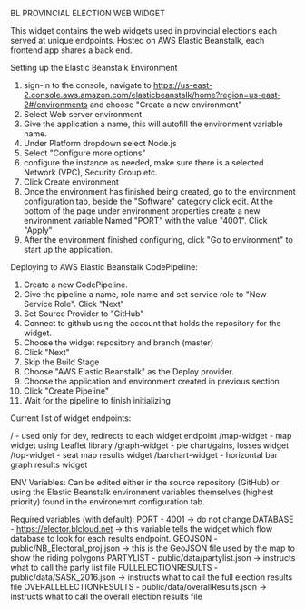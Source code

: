 BL PROVINCIAL ELECTION WEB WIDGET

This widget contains the web widgets used in provincial elections each served at unique endpoints. Hosted on AWS Elastic Beanstalk, each frontend app shares a back end. 


Setting up the Elastic Beanstalk Environment
1. sign-in to the console, navigate to https://us-east-2.console.aws.amazon.com/elasticbeanstalk/home?region=us-east-2#/environments and choose "Create a new environment"
2. Select Web server environment
3. Give the application a name, this will autofill the environment variable name. 
4. Under Platform dropdown select Node.js
5. Select "Configure more options" 
6. configure the instance as needed, make sure there is a selected Network (VPC), Security Group etc. 
7. Click Create environment
8. Once the environment has finished being created, go to the environment configuration tab, beside the "Software" category click edit. At the bottom of the page under environment properties create a new environment variable Named "PORT" with the value "4001". Click "Apply"
9. After the environment finished configuring, click "Go to environment" to start up the application.

Deploying to AWS Elastic Beanstalk CodePipeline:
1. Create a new CodePipeline.
2. Give the pipeline a name, role name and set service role to "New Service Role". Click "Next"
3. Set Source Provider to "GitHub"
4. Connect to github using the account that holds the repository for the widget.
5. Choose the widget repository and branch (master)
6. Click "Next"
7. Skip the Build Stage
8. Choose "AWS Elastic Beanstalk" as the Deploy provider.
9. Choose the application and environment created in previous section
10. Click "Create Pipeline"
11. Wait for the pipeline to finish initializing 


Current list of widget endpoints: 

/ - used only for dev, redirects to each widget endpoint 
/map-widget - map widget using Leaflet library
/graph-widget - pie chart/gains, losses widget
/top-widget - seat map results widget
/barchart-widget - horizontal bar graph results widget

ENV Variables: 
Can be edited either in the source repository (GitHub) or using the Elastic Beanstalk environment variables themselves (highest priority) found in the environemnt configuration tab.

Required variables (with default): 
PORT - 4001 
    -> do not change
DATABASE - https://elector.blcloud.net 
    -> this variable tells the widget which flow database to look for each results endpoint. 
GEOJSON - public/NB_Electoral_proj.json
    -> this is the GeoJSON file used by the map to show the riding polygons
PARTYLIST - public/data/partylist.json 
    -> instructs what to call the party list file
FULLELECTIONRESULTS - public/data/SASK_2016.json 
    -> instructs what to call the full election results file
OVERALLELECTIONRESULTS - public/data/overallResults.json
    -> instructs what to call the overall election results file
